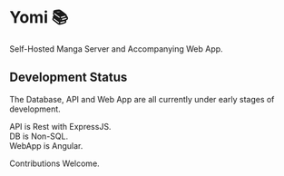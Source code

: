# Yomi 📚
Self-Hosted Manga Server and Accompanying Web App.

## Development Status
The Database, API and Web App are all currently under early stages of development.

API is Rest with ExpressJS.\
DB is Non-SQL.\
WebApp is Angular.

Contributions Welcome.
